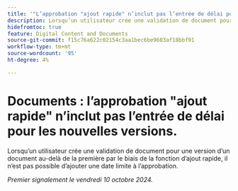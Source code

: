 ```yaml
---
title: '"L’approbation "ajout rapide" n’inclut pas l’entrée de délai pour les nouvelles versions"'
description: Lorsqu’un utilisateur crée une validation de document pour une version d’un document au-delà de la première par le biais de la fonction d’ajout rapide, il n’est pas possible d’ajouter une date limite à l’approbation.
hidefromtoc: true
feature: Digital Content and Documents
source-git-commit: f15c76a622c02154c3aa1bec6be9603af18bbf91
workflow-type: tm+mt
source-wordcount: '95'
ht-degree: 4%

---
```


# Documents : l’approbation &quot;ajout rapide&quot; n’inclut pas l’entrée de délai pour les nouvelles versions.

Lorsqu’un utilisateur crée une validation de document pour une version d’un document au-delà de la première par le biais de la fonction d’ajout rapide, il n’est pas possible d’ajouter une date limite à l’approbation.

_Premier signalement le vendredi 10 octobre 2024._
